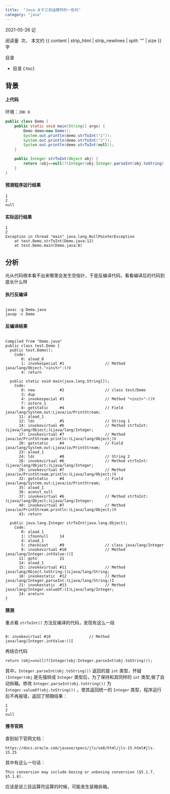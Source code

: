 ```yaml
---
title:  "Java-关于三目运算符的一些坑"
category: "java"
---
```


2021-05-26 记

<script async src="//busuanzi.ibruce.info/busuanzi/2.3/busuanzi.pure.mini.js">
</script>
<span id="busuanzi_container_page_pv">
  阅读量&nbsp;<span id="busuanzi_value_page_pv"></span>&nbsp;次，
</span>本文约 {{ content | strip_html | strip_newlines | split: "" | size }} 字

目录
* 目录
{:toc}

## 背景

#### 上代码

环境：`JDK 8`

```java
public class Demo {
    public static void main(String[] args) {
        Demo demo=new Demo();
        System.out.println(demo.strToInt("1"));
        System.out.println(demo.strToInt("2"));
        System.out.println(demo.strToInt(null));
    }

    public Integer strToInt(Object obj) {
        return (obj==null)?(Integer)obj:Integer.parseInt(obj.toString());
    }
}
```

#### 预测程序运行结果

```text
1
2
null
```

#### 实际运行结果

```text
1
2
Exception in thread "main" java.lang.NullPointerException
	at test.Demo.strToInt(Demo.java:12)
	at test.Demo.main(Demo.java:8)
```

## 分析

光从代码根本看不出来哪里会发生空指针，于是反编译代码，看看编译后的代码到底长什么样

#### 执行反编译

```shell script

javac -g Demo.java
javap -c Demo

```

#### 反编译结果

```shell script

Compiled from "Demo.java"
public class test.Demo {
  public test.Demo();
    Code:
       0: aload_0
       1: invokespecial #1                  // Method java/lang/Object."<init>":()V
       4: return

  public static void main(java.lang.String[]);
    Code:
       0: new           #2                  // class test/Demo
       3: dup
       4: invokespecial #3                  // Method "<init>":()V
       7: astore_1
       8: getstatic     #4                  // Field java/lang/System.out:Ljava/io/PrintStream;
      11: aload_1
      12: ldc           #5                  // String 1
      14: invokevirtual #6                  // Method strToInt:(Ljava/lang/Object;)Ljava/lang/Integer;
      17: invokevirtual #7                  // Method java/io/PrintStream.println:(Ljava/lang/Object;)V
      20: getstatic     #4                  // Field java/lang/System.out:Ljava/io/PrintStream;
      23: aload_1
      24: ldc           #8                  // String 2
      26: invokevirtual #6                  // Method strToInt:(Ljava/lang/Object;)Ljava/lang/Integer;
      29: invokevirtual #7                  // Method java/io/PrintStream.println:(Ljava/lang/Object;)V
      32: getstatic     #4                  // Field java/lang/System.out:Ljava/io/PrintStream;
      35: aload_1
      36: aconst_null
      37: invokevirtual #6                  // Method strToInt:(Ljava/lang/Object;)Ljava/lang/Integer;
      40: invokevirtual #7                  // Method java/io/PrintStream.println:(Ljava/lang/Object;)V
      43: return

  public java.lang.Integer strToInt(java.lang.Object);
    Code:
       0: aload_1
       1: ifnonnull     14
       4: aload_1
       5: checkcast     #9                  // class java/lang/Integer
       8: invokevirtual #10                 // Method java/lang/Integer.intValue:()I
      11: goto          21
      14: aload_1
      15: invokevirtual #11                 // Method java/lang/Object.toString:()Ljava/lang/String;
      18: invokestatic  #12                 // Method java/lang/Integer.parseInt:(Ljava/lang/String;)I
      21: invokestatic  #13                 // Method java/lang/Integer.valueOf:(I)Ljava/lang/Integer;
      24: areturn
}

```

#### 猜测

重点看 `strToInt()` 方法反编译的代码，发现有这么一段

```shell script

8: invokevirtual #10                 // Method java/lang/Integer.intValue:()I

```

再结合代码

```text
return (obj==null)?(Integer)obj:Integer.parseInt(obj.toString());
```

其中，`Integer.parseInt(obj.toString())` 返回的是 `int` 类型，怀疑 `(Integer)obj` 是先强转成 `Integer` 类型后，为了保持和其同样的 `int` 类型,做了自动拆箱。修改 `Integer.parseInt(obj.toString())` 为 `Integer.valueOf(obj.toString())` ，使其返回统一的 `Integer` 类型，程序运行后不再报错，返回了预期结果：

```text
1
2
null
```

#### 搜寻官网

查到如下官网文档：

```text
https://docs.oracle.com/javase/specs/jls/se8/html/jls-15.html#jls-15.25
```

其中有这么一句话：

```text
This conversion may include boxing or unboxing conversion (§5.1.7, §5.1.8).
```

应该是说三目运算符运算的时候，可能发生装箱拆箱。